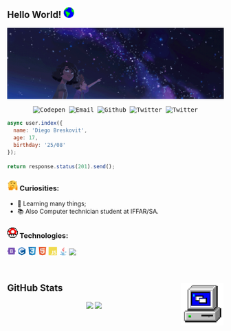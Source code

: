 ## Hello World! <img src="Assets/earth.gif" width="25px" height="25px"/>
<img src="Assets/banner.gif" cite="https://galoupop.tumblr.com/image/145423398021">
<samp>
  <p align="center">
    <a href="#" target="_blank" style="text-decoration: none;">
        <img src="https://img.shields.io/badge/codepen-1a1b27?style=for-the-badge&logo=codepen&logoColor=9644CD" alt="Codepen">
    </a>
    <a href="#" target="_blank" style="text-decoration: none;">
        <img src="https://img.shields.io/badge/Email-1a1b27?style=for-the-badge&logo=gmail&logoColor=9644CD" alt="Email">
    </a>
        <a href="#" target="_blank" style="text-decoration: none;">
        <img src="https://img.shields.io/badge/github-1a1b27?style=for-the-badge&logo=github&logoColor=9644CD" alt="Github">
    </a>
    </a>
        <a href="#" target="_blank" style="text-decoration: none;">
        <img src="https://img.shields.io/badge/Twitter-1a1b27?style=for-the-badge&logo=twitter&logoColor=9644CD" alt="Twitter">
    </a>
    </a>
        <a href="https://youtu.be/dQw4w9WgXcQ" target="_blank" style="text-decoration: none;">
        <img src="https://img.shields.io/badge/Whatsapp-1a1b27?style=for-the-badge&logo=whatsapp&logoColor=9644CD" alt="Twitter">
    </a>
  </p>
  </samp>  

  ```javascript
  async user.index({
    name: 'Diego Breskovit',
    age: 17,
    birthday: '25/08'
  });

  return response.status(201).send();
```

### <img src="Assets/hmm.gif" width="25px" height="25px"> Curiosities:

- 🌱 Learning many things;
- 📚 Also Computer technician student at IFFAR/SA.

### <img src="Assets/powerup.gif" width="25px" height="25px"> Technologies:

<p align="left">
  <img width="20" src="https://raw.githubusercontent.com/devicons/devicon/master/icons/bootstrap/bootstrap-plain.svg">
  <img width="20" src="https://raw.githubusercontent.com/devicons/devicon/master/icons/c/c-original.svg">
  <img width="20" src="https://raw.githubusercontent.com/devicons/devicon/master/icons/css3/css3-original.svg">
  <img width="20" src="https://raw.githubusercontent.com/devicons/devicon/master/icons/html5/html5-original.svg">
  <img width="20" src="https://raw.githubusercontent.com/devicons/devicon/master/icons/javascript/javascript-plain.svg">
  <img width="20" src="https://raw.githubusercontent.com/devicons/devicon/master/icons/java/java-original.svg">
  <img width="20" src="https://upload.wikimedia.org/wikipedia/commons/c/c3/Python-logo-notext.svg">
</p>

<br>

## GitHub Stats <img src="Assets/PC.gif" width="100px" height="100px" align="right"> 

<p align="center">
  <img
    align="center"
    width="40%" 
    src="https://github-readme-stats-eight-theta.vercel.app/api/top-langs/?username=dbreskovit&layout=compact&langs_count=8&theme=radical&hide_border=true"/>
  <img 
     align="center"
     width="40%" 
     src="https://github-readme-stats.vercel.app/api?username=dbreskovit&theme=radical&show_icons=true&hide_border=true"/>
</p>
